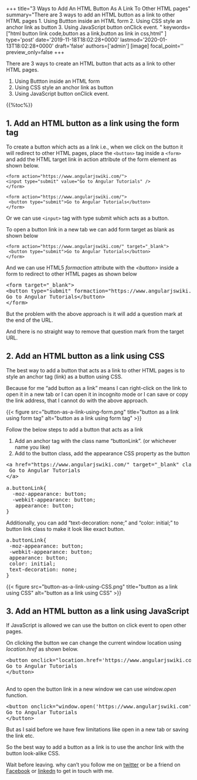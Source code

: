 +++
title="3 Ways to Add An HTML Button As A Link To Other HTML pages"
summary="There are 3 ways to add an HTML button as a link to other HTML pages 1. Using Buttton inside an HTML form 2. Using CSS style an anchor link as button 3. Using JavaScript button onClick event. 
"
keywords=["html button link code,button as a link,button as link in css,html"
]
type='post'
date='2019-11-18T18:02:28+0000'
lastmod='2020-01-13T18:02:28+0000'
draft='false'
authors=['admin']
[image]
focal_point=''
preview_only=false
+++

There are 3 ways to create an HTML button that acts as a link to other HTML pages.

1. Using Buttton inside an HTML form
2. Using CSS style an anchor link as button
3. Using JavaScript button onClick event. 


{{%toc%}}

## 1. Add an HTML button as a link using the form tag

To create a button which acts as a link i.e., when we click on the button it will redirect to other HTML pages, place the `<button>` tag inside a `<form>` and add the HTML target link in action attribute of the form element as shown below.

```
<form action="https://www.angularjswiki.com/">
<input type="submit" value="Go to Angular Tutorials" />
</form>

<form action="https://www.angularjswiki.com/"> 
 <button type="submit">Go to Angular Tutorials</button> 
</form>
```

Or we can use `<input>` tag with type submit which acts as a button.

To open a button link in a new tab we can add form target as blank as shown below

```
<form action="https://www.angularjswiki.com/" target="_blank"> 
 <button type="submit">Go to Angular Tutorials</button> 
</form>
```
And we can use HTML5 <em>formaction</em> attribute with the <em>&lt;button&gt;</em> inside a form to redirect to other HTML pages as shown below

<pre>&lt;form target="_blank"&gt;
&lt;button type="submit" formaction="https://www.angularjswiki.com/"&gt;
Go to Angular Tutorials&lt;/button&gt;
&lt;/form&gt;</pre>

But the problem with the above approach is it will add a question mark at the end of the URL.

And there is no straight way to remove that question mark from the target URL.

## 2. Add an HTML button as a link using CSS

The best way to add a button that acts as a link to other HTML pages is to style an anchor tag (link) as a button using CSS.

Because for me “add button as a link” means I can right-click on the link to open it in a new tab or I can open it in incognito mode or I can save or copy the link address, that I cannot do with the above approach.

{{< figure src="button-as-a-link-using-form.png" title="button as a link using form tag" alt="button as a link using form tag" >}}

Follow the below steps to add a button that acts as a link

<ol><li>Add an anchor tag with the class name “buttonLink”. (or whichever name you like)</li><li>Add to the button class, add the appearance CSS property as the button</li></ol>

<pre>&lt;a href="https://www.angularjswiki.com/" target="_blank" class="buttonLink"&gt;
 Go to Angular Tutorials
&lt;/a&gt; 

a.buttonLink{
  -moz-appearance: button; 
  -webkit-appearance: button;
   appearance: button;   
}</pre>

Additionally, you can add “text-decoration: none;” and “color: initial;” to button link class to make it look like exact button.

<pre>a.buttonLink{
 -moz-appearance: button; 
 -webkit-appearance: button;
 appearance: button; 
 color: initial;
 text-decoration: none;
}</pre>

{{< figure src="button-as-a-link-using-CSS.png" title="button as a link using CSS" alt="button as a link using CSS" >}}

## 3. Add an HTML button as a link using JavaScript

If JavaScript is allowed we can use the button on click event to open other pages.

On clicking the button we can change the current window location using <em>location.href</em> as shown below.

<pre>&lt;button onclick="location.href='https://www.angularjswiki.com';"&gt; 
Go to Angular Tutorials
&lt;/button&gt;

</pre>

And to open the button link in a new window we can use <em>window.open</em> function.

<pre>&lt;button onclick="window.open('https://www.angularjswiki.com')"&gt; 
Go to Angular Tutorials
&lt;/button&gt;</pre>

But as I said before we have few limitations like open in a new tab or saving the link etc.

So the best way to add a button as a link is to use the anchor link with the button look-alike CSS.

Wait before leaving.
why can’t you follow me on <a href="https://twitter.com/arungudelli" target="_blank" rel="noopener">twitter</a> or be a friend on <a href="https://www.facebook.com/gudelliArun" target="_blank" rel="noopener">Facebook</a> or  <a href="https://www.linkedin.com/in/arungudelli/" target="_blank" rel="noopener">linkedn</a> to get in touch with me.







